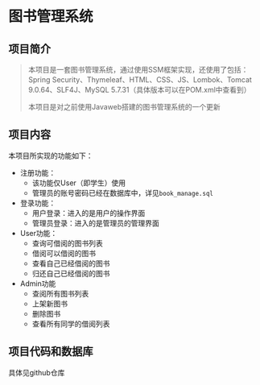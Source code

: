 # 图书管理系统

## 项目简介

> 本项目是一套图书管理系统，通过使用SSM框架实现，还使用了包括：Spring Security、Thymeleaf、HTML、CSS、JS、Lombok、Tomcat 9.0.64、SLF4J、MySQL 5.7.31（具体版本可以在POM.xml中查看到）
>
> 本项目是对之前使用Javaweb搭建的图书管理系统的一个更新



## 项目内容

本项目所实现的功能如下：

* 注册功能：
  * 该功能仅User（即学生）使用
  * 管理员的账号密码已经在数据库中，详见`book_manage.sql`
* 登录功能：
  * 用户登录：进入的是用户的操作界面
  * 管理员登录：进入的是管理员的管理界面
* User功能：
  * 查询可借阅的图书列表
  * 借阅可以借阅的图书
  * 查看自己已经借阅的图书
  * 归还自己已经借阅的图书
* Admin功能
  * 查阅所有图书列表
  * 上架新图书
  * 删除图书
  * 查看所有同学的借阅列表





## 项目代码和数据库

具体见github仓库



